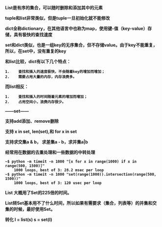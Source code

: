 <b>

List是有序的集合，可以随时删除和添加其中的元素

tuple和list非常类似，但是tuple一旦初始化就不能修改

dict全称dictionary，在其他语言中也称为map，使用键-值（key-value）存储，具有极快的查找速度

set和dict类似，也是一组key的无序集合，但不存储value。由于key不能重复，所以，在set中，没有重复的key

和list比较，dict有以下几个特点：

    1.    查找和插入的速度极快，不会随着key的增加而增加；
    2.    需要占用大量的内存，内存浪费多。
而list相反：

    1.    查找和插入的时间随着元素的增加而增加；
    2.    占用空间小，浪费内存很少。

——set——

支持add添加、remove删除

支持 x in set, len(set),和 for x in set

支持求交集a & b， 求差集a - b，求并集a|b

经常用在数据的去重处理和一些数据的中转处理

    ~$ python -m timeit -n 1000 "[x for x in range(1000) if x in range(500, 1500)]"
        1000 loops, best of 3: 28.2 msec per loop
    ~$ python -m timeit -n 1000 "set(range(1000)).intersection(range(500, 1500))"
        1000 loops, best of 3: 120 usec per loop
List 大概用了Set的225倍的时间。

List转Set基本用不了什么时间，所以如果有需要求（集合，列表等）的并集和交集的时候，最好使用Set。

转化 l = list(s)  s = set(l)

